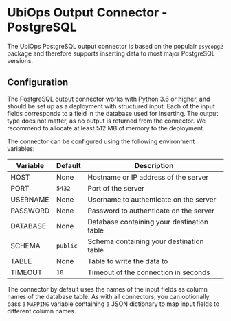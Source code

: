# UbiOps Output Connector - PostgreSQL 

The UbiOps PostgreSQL output connector is based on the populair `psycopg2` package and therefore supports inserting
data to most major PostgreSQL versions.


## Configuration

The PostgreSQL output connector works with Python 3.6 or higher, and should be set up as a deployment with structured
input. Each of the input fields corresponds to a field in the database used for inserting. The output type does not
matter, as no output is returned from the connector. We recommend to allocate at least 512 MB of memory to the
deployment.
  
The connector can be configured using the following environment variables:

| Variable | Default  | Description                                |
|----------|----------|--------------------------------------------|
| HOST     | None     | Hostname or IP address of the server       |
| PORT     | `5432`   | Port of the server                         |
| USERNAME | None     | Username to authenticate on the server     |
| PASSWORD | None     | Password to authenticate on the server     |
| DATABASE | None     | Database containing your destination table |
| SCHEMA   | `public` | Schema containing your destination table   |
| TABLE    | None     | Table to write the data to                 |
| TIMEOUT  | `10`     | Timeout of the connection in seconds       |

The connector by default uses the names of the input fields as column names of the database table. As with all
connectors, you can optionally pass a `MAPPING` variable containing a JSON dictionary to map input fields to different
column names. 
